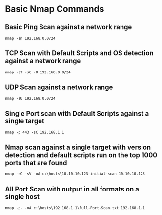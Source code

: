 # Basic Nmap Commands

## Basic Ping Scan against a network range
`nmap -sn 192.168.0.0/24`

## TCP Scan with Default Scripts and OS detection against a network range
`nmap -sT -sC -O 192.168.0.0/24`

## UDP Scan against a network range
`nmap -sU 192.168.0.0/24`

## Single Port scan with Default Scripts against a single target
`nmap -p 443 -sC 192.168.1.1`

## Nmap scan against a single target with version detection and default scripts run on the top 1000 ports that are found
`nmap -sC -sV -oA c:\hosts\10.10.10.123-initial-scan 10.10.10.123`

## All Port Scan with output in all formats on a single host
`nmap -p- -oA c:\hosts\192.168.1.1\Full-Port-Scan.txt 192.168.1.1`
